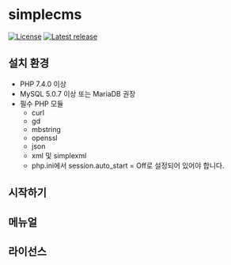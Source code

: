 # simplecms

[![License](http://img.shields.io/badge/license-GNU%20LGPL-brightgreen.svg)](http://www.gnu.org/licenses/gpl.html)
[![Latest release](http://img.shields.io/github/release/smaker/simplecms.svg)](https://github.com/smaker/simplecms/releases)

## 설치 환경
- PHP 7.4.0 이상
- MySQL 5.0.7 이상 또는 MariaDB 권장
- 필수 PHP 모듈
  - curl
  - gd
  - mbstring
  - openssl
  - json
  - xml 및 simplexml
  - php.ini에서 session.auto_start = Off로 설정되어 있어야 합니다.

## 시작하기

## 메뉴얼

## 라이선스


